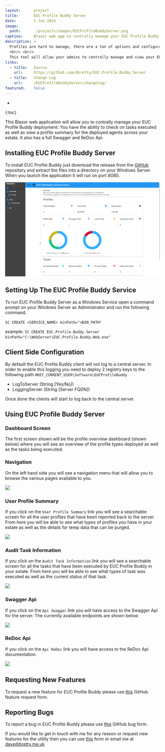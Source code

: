 ```yaml
---
layout:      project
title:       EUC Profile Buddy Server
date:        1 Jun 2024
image:
  path:       /projects/images/EUCProfileBuddyServer.png
caption:     Blazor web app to centrally manage your EUC Profile Buddy deployment.
description: >
  Profiles are hard to manage, there are a ton of options and configuration settings that could be in place and that's not even considering profile sprawl!
  <br/> <br/>
  This tool will allow your admins to centrally manage and view your EUC Profile Buddy deployment. It allows executed task views as well as profile summary views and supports a full Swagger and ReDoc Api.
links:
  - title:   Source
    url:     https://github.com/dbretty/EUC.Profile.Buddy.Server
  - title:   Change Log
    url:     /EUCProfileBuddyServer/changelog/
featured:    false
---
```

* 
{:toc}

This Blazor web application will allow you to contrally manage your EUC Profile Buddy deployment. You have the ability to check on tasks executed as well as view a profile summary for the deployed agents across your estate. It also has a full Swagger and ReDoc Api.

## Installing EUC Profile Buddy Server

To install EUC Profile Buddy just download the release from the [GitHub](https://github.com/dbretty/EUC.Profile.Buddy.Server/releases) repository and extract the files into a directory on your Windows Server. When you launch the application it will run on port 8080.

![](/assets/img/posts/EUCProfileBuddyServer/EUC_01.png)

## Setting Up The EUC Profile Buddy Service

To run EUC Profile Buddy Server as a Windows Service open a command prompt on your Windows Server as Administrator and run the following command.

```SC CREATE <SERVICE_NAME> binPath="<BIN_PATH"```

example:
```SC CREATE EUC.Profile.Buddy.Server binPath="C:\WebServer\EUC.Profile.Buddy.Web.exe"```

## Client Side Configuration

By default the EUC Profile Buddy client will not log to a central server. In order to enable this logging you need to deploy 2 registry keys to the following path ```HKEY_CURRENT_USER\Software\EUCProfileBuddy```

- LogToServer (String [Yes/No])
- LoggingServer (String [Server FQDN])

Once done the clients will start to log back to the central server.

## Using EUC Profile Buddy Server

### Dashboard Screen

The first screen shown will be the profile overview dashboard (shown below) where you will see an overview of the profile types deployed as well as the tasks being executed.

### Navigation

On the left hand side you will see a navigation menu that will allow you to browse the various pages available to you.

![](/assets/img/posts/EUCProfileBuddyServer/EUC_02.png)
  
### User Profile Summary

If you click on the ```User Profile Summary``` link you will see a searchable screen for all the user profiles that have been reported back to the server. From here you will be able to see what types of profiles you have in your estate as well as the details for temp data that can be purged.

![](/assets/img/posts/EUCProfileBuddyServer/EUC_03.png)

### Audit Task Information

If you click on the ```Audit Task Information``` link you will see a searchable screen for all the tasks that have been executed by EUC Profile Buddy in your estate. From here you will be able to see what types of task was executed as well as the current status of that task.

![](/assets/img/posts/EUCProfileBuddyServer/EUC_04.png)

### Swagger Api

If you click on the ```Api Swagger``` link you will have access to the Swagger Api for the server. The currently available endpoints are shown below.

![](/assets/img/posts/EUCProfileBuddyServer/EUC_05.png)

### ReDoc Api

If you click on the ```Api ReDoc``` link you will have access to the ReDoc Api documentation.

![](/assets/img/posts/EUCProfileBuddyServer/EUC_06.png)

## Requesting New Features

To request a new feature for EUC Profile Buddy please use [this](https://github.com/dbretty/EUC.Profile.Buddy.Server/issues/new/choose) GitHub feature request form.

## Reporting Bugs

To report a bug in EUC Profile Buddy please use [this](https://github.com/dbretty/EUC.Profile.Buddy.Server/issues/new/choose) GitHub bug form.

If you would like to get in touch with me for any reason or request new features for the utility then you can use [this](/contact) form or email me at [dave@bretty.me.uk](mailto:dave@bretty.me.uk)